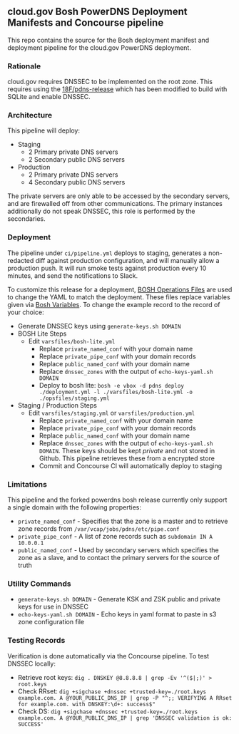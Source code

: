 ## cloud.gov Bosh PowerDNS Deployment Manifests and Concourse pipeline

This repo contains the source for the Bosh deployment manifest and deployment pipeline for the cloud.gov PowerDNS deployment.

### Rationale
cloud.gov requires DNSSEC to be implemented on the root zone.  This requires using the [18F/pdns-release](https://github.com/18F/pdns-release) which has been modified to build with SQLite and enable DNSSEC.

### Architecture
This pipeline will deploy:
* Staging
  * 2 Primary private DNS servers
  * 2 Secondary public DNS servers
* Production
  * 2 Primary private DNS servers
  * 4 Secondary public DNS servers

The private servers are only able to be accessed by the secondary servers, and are firewalled off from other communications.  The primary instances additionally do not speak DNSSEC, this role is performed by the secondaries.

### Deployment
The pipeline under `ci/pipeline.yml` deploys to staging, generates a non-redacted diff against production configuration, and will manually allow a production push.  It will run smoke tests against production every 10 minutes, and send the notifications to Slack.

To customize this release for a deployment, [BOSH Operations Files](https://bosh.io/docs/cli-ops-files.html) are used to change the YAML to match the deployment.  These files replace variables given via [Bosh Variables](https://bosh.io/docs/cli-int.html).  To change the example record to the record of your choice:

* Generate DNSSEC keys using `generate-keys.sh DOMAIN`
* BOSH Lite Steps
  * Edit `varsfiles/bosh-lite.yml`
    * Replace `private_named_conf` with your domain name
    * Replace `private_pipe_conf` with your domain records
    * Replace `public_named_conf` with your domain name
    * Replace `dnssec_zones` with the output of `echo-keys-yaml.sh DOMAIN`
    * Deploy to bosh lite: `bosh -e vbox -d pdns deploy ./deployment.yml -l ./varsfiles/bosh-lite.yml -o ./opsfiles/staging.yml`
* Staging / Production Steps
  * Edit `varsfiles/staging.yml` or `varsfiles/production.yml`
    * Replace `private_named_conf` with your domain name
    * Replace `private_pipe_conf` with your domain records
    * Replace `public_named_conf` with your domain name
    * Replace `dnssec_zones` with the output of `echo-keys-yaml.sh DOMAIN`.  These keys should be kept *private* and not stored in Github.  This pipeline retrieves these from a encrypted store
    * Commit and Concourse CI will automatically deploy to staging

### Limitations
This pipeline and the forked powerdns bosh release currently only support a single domain with the following properties:
* `private_named_conf` - Specifies that the zone is a master and to retrieve zone records from `/var/vcap/jobs/pdns/etc/pipe.conf`
* `private_pipe_conf` - A list of zone records such as `subdomain IN A 10.0.0.1`
* `public_named_conf` - Used by secondary servers which specifies the zone as a slave, and to contact the primary servers for the source of truth

### Utility Commands
* `generate-keys.sh DOMAIN` - Generate KSK and ZSK public and private keys for use in DNSSEC
* `echo-keys-yaml.sh DOMAIN` - Echo keys in yaml format to paste in s3 zone configuration file

### Testing Records
Verification is done automatically via the Concourse pipeline.  To test DNSSEC locally:
* Retrieve root keys: `dig . DNSKEY @8.8.8.8 | grep -Ev '^($|;)' > root.keys`
* Check RRset: `dig +sigchase +dnssec +trusted-key=./root.keys example.com. A @YOUR_PUBLIC_DNS_IP | grep -P "^;; VERIFYING A RRset for example.com. with DNSKEY:\d+: success$"`
* Check DS: `dig +sigchase +dnssec +trusted-key=./root.keys example.com. A @YOUR_PUBLIC_DNS_IP | grep 'DNSSEC validation is ok: SUCCESS'`